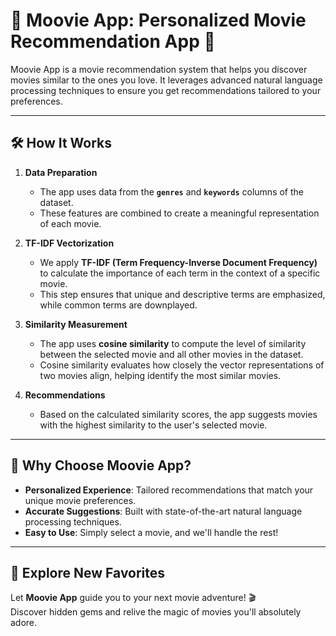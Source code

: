 # 🎥 Moovie App: Personalized Movie Recommendation App 🍿

Moovie App is a movie recommendation system that helps you discover movies similar to the ones you love. It leverages advanced natural language processing techniques to ensure you get recommendations tailored to your preferences.

---

## 🛠️ How It Works

1. **Data Preparation**  
   - The app uses data from the **`genres`** and **`keywords`** columns of the dataset.  
   - These features are combined to create a meaningful representation of each movie.

2. **TF-IDF Vectorization**  
   - We apply **TF-IDF (Term Frequency-Inverse Document Frequency)** to calculate the importance of each term in the context of a specific movie.  
   - This step ensures that unique and descriptive terms are emphasized, while common terms are downplayed.

3. **Similarity Measurement**  
   - The app uses **cosine similarity** to compute the level of similarity between the selected movie and all other movies in the dataset.  
   - Cosine similarity evaluates how closely the vector representations of two movies align, helping identify the most similar movies.

4. **Recommendations**  
   - Based on the calculated similarity scores, the app suggests movies with the highest similarity to the user's selected movie.

---

## 🎯 Why Choose Moovie App?

- **Personalized Experience**: Tailored recommendations that match your unique movie preferences.  
- **Accurate Suggestions**: Built with state-of-the-art natural language processing techniques.  
- **Easy to Use**: Simply select a movie, and we'll handle the rest!

---

## 🚀 Explore New Favorites  
Let **Moovie App** guide you to your next movie adventure! 🎬  
Discover hidden gems and relive the magic of movies you'll absolutely adore.  
